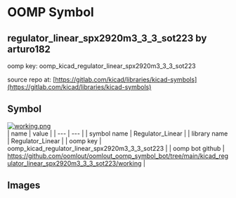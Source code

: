# OOMP Symbol  
## regulator_linear_spx2920m3_3_3_sot223  by arturo182  
  
oomp key: oomp_kicad_regulator_linear_spx2920m3_3_3_sot223  
  
source repo at: [https://gitlab.com/kicad/libraries/kicad-symbols](https://gitlab.com/kicad/libraries/kicad-symbols)  
## Symbol  
  
[![working.png](working_600.png)](working.png)  
| name | value | 
| --- | --- | 
| symbol name | Regulator_Linear | 
| library name | Regulator_Linear | 
| oomp key | oomp_kicad_regulator_linear_spx2920m3_3_3_sot223 | 
| oomp bot github | https://github.com/oomlout/oomlout_oomp_symbol_bot/tree/main/kicad_regulator_linear_spx2920m3_3_3_sot223/working | 
## Images  
